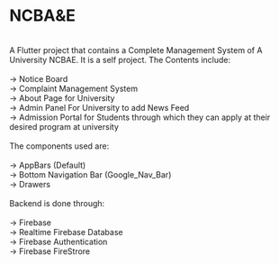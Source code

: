 # NCBA&E
<br>
A Flutter project that contains a Complete Management System of A University NCBAE. It is a self project. The Contents include:<br>
<br>
-> Notice Board <br>
-> Complaint Management System<br>
-> About Page for University<br>
-> Admin Panel For University to add News Feed<br>
-> Admission Portal for Students through which they can apply at their desired program at university<br>
<br>
The components used are:<br>
<br>
-> AppBars (Default)<br>
-> Bottom Navigation Bar (Google_Nav_Bar)<br>
-> Drawers<br>
<br>
Backend is done through:<br>
<br>
-> Firebase<br>
-> Realtime Firebase Database<br>
-> Firebase Authentication<br>
-> Firebase FireStrore<br>
<br>

